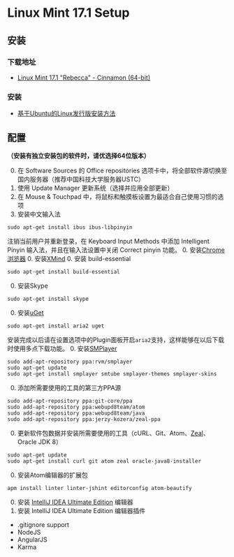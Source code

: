 # Linux Mint 17.1 Setup

## 安装

### 下载地址

- [Linux Mint 17.1 "Rebecca" - Cinnamon (64-bit)](http://www.linuxmint.com/edition.php?id=172)

### 安装

- [基于Ubuntu的Linux发行版安装方法](Install.md)

## 配置

**（安装有独立安装包的软件时，请优选择64位版本）**

0. 在 Software Sources 的 Office repositories 选项卡中，将全部软件源切换至国内服务器（推荐中国科技大学服务器USTC）
0. 使用 Update Manager 更新系统（选择并应用全部更新）
0. 在 Mouse & Touchpad 中，将鼠标和触摸板设置为最适合自己使用习惯的选项
0. 安装中文输入法

  ```
  sudo apt-get install ibus ibus-libpinyin
  ```
  注销当前用户并重新登录，在 Keyboard Input Methods 中添加 Intelligent Pinyin 输入法，并且在输入法设置中关闭 Correct pinyin 功能。
0. 安装[Chrome浏览器](https://www.google.com/intl/en/chrome/browser/?platform=linux)
0. 安装[XMind](http://www.xmind.net/download/linux/)
0. 安装 build-essential

  ```
  sudo apt-get install build-essential
  ```
0. 安装Skype

  ```
  sudo apt-get install skype
  ```
0. 安装[uGet](http://ugetdm.com)

  ```
  sudo apt-get install aria2 uget
  ```
  安装完成以后请在设置选项中的Plugin面板开启```aria2```支持，这样能够在以后下载时使用多点下载功能。
0. 安装[SMPlayer](http://smplayer.sourceforge.net)

  ```
  sudo add-apt-repository ppa:rvm/smplayer 
  sudo apt-get update 
  sudo apt-get install smplayer smtube smplayer-themes smplayer-skins 
  ```
0. 添加所需要使用的工具的第三方PPA源

  ```
  sudo add-apt-repository ppa:git-core/ppa
  sudo add-apt-repository ppa:webupd8team/atom
  sudo add-apt-repository ppa:webupd8team/java
  sudo add-apt-repository ppa:jerzy-kozera/zeal-ppa
  ```
0. 更新软件包数据并安装所需要使用的工具（cURL、Git、Atom、[Zeal](http://zealdocs.org)、Oracle JDK 8）

  ```
  sudo apt-get update
  sudo apt-get install curl git atom zeal oracle-java8-installer
  ```
0. 安装Atom编辑器的扩展包

  ```
  apm install linter linter-jshint editorconfig atom-beautify
  ```
0. 安装 [IntelliJ IDEA Ultimate Edition](https://www.jetbrains.com/idea/download/) 编辑器
0. 安装 IntelliJ IDEA Ultimate Edition 编辑器插件
  - .gitignore support
  - NodeJS
  - AngularJS
  - Karma
